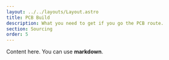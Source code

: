 ```yaml
---
layout: ../../layouts/Layout.astro
title: PCB Build
description: What you need to get if you go the PCB route.
section: Sourcing
order: 5
---
```


Content here. You can use **markdown**.
